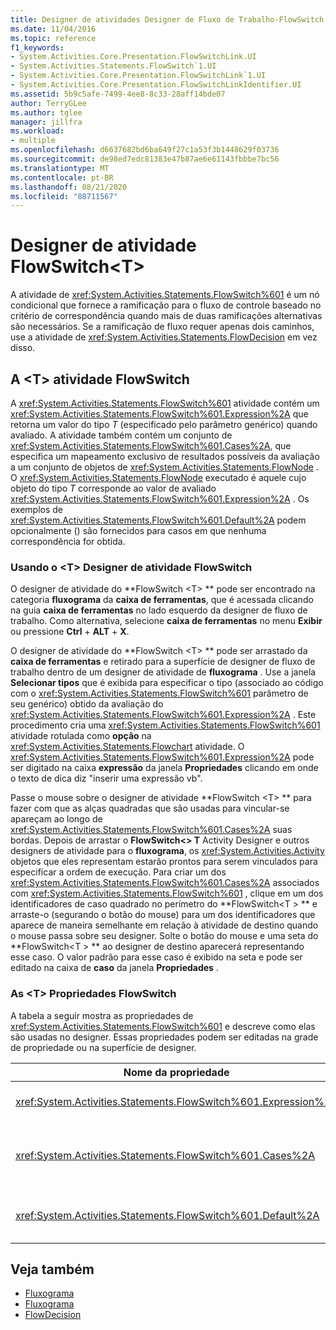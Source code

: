 ```yaml
---
title: Designer de atividades Designer de Fluxo de Trabalho-FlowSwitch &lt; T &gt;
ms.date: 11/04/2016
ms.topic: reference
f1_keywords:
- System.Activities.Core.Presentation.FlowSwitchLink.UI
- System.Activities.Statements.FlowSwitch`1.UI
- System.Activities.Core.Presentation.FlowSwitchLink`1.UI
- System.Activities.Core.Presentation.FlowSwitchLinkIdentifier.UI
ms.assetid: 5b9c5afe-7499-4ee8-8c33-28aff14bde07
author: TerryGLee
ms.author: tglee
manager: jillfra
ms.workload:
- multiple
ms.openlocfilehash: d6637682bd6ba649f27c1a53f3b1448629f03736
ms.sourcegitcommit: de98ed7edc81383e47b87ae6e61143fbbbe7bc56
ms.translationtype: MT
ms.contentlocale: pt-BR
ms.lasthandoff: 08/21/2020
ms.locfileid: "88711567"
---
```

# <a name="flowswitcht-activity-designer"></a>Designer de atividade FlowSwitch\<T>

A atividade de <xref:System.Activities.Statements.FlowSwitch%601> é um nó condicional que fornece a ramificação para o fluxo de controle baseado no critério de correspondência quando mais de duas ramificações alternativas são necessários. Se a ramificação de fluxo requer apenas dois caminhos, use a atividade de <xref:System.Activities.Statements.FlowDecision> em vez disso.

## <a name="the-flowswitcht-activity"></a>A \<T> atividade FlowSwitch

A <xref:System.Activities.Statements.FlowSwitch%601> atividade contém um <xref:System.Activities.Statements.FlowSwitch%601.Expression%2A> que retorna um valor do tipo *T* (especificado pelo parâmetro genérico) quando avaliado. A atividade também contém um conjunto de <xref:System.Activities.Statements.FlowSwitch%601.Cases%2A>, que especifica um mapeamento exclusivo de resultados possíveis da avaliação a um conjunto de objetos de <xref:System.Activities.Statements.FlowNode> . O <xref:System.Activities.Statements.FlowNode> executado é aquele cujo objeto do tipo *T* corresponde ao valor de avaliado <xref:System.Activities.Statements.FlowSwitch%601.Expression%2A> . Os exemplos de <xref:System.Activities.Statements.FlowSwitch%601.Default%2A> podem opcionalmente () são fornecidos para casos em que nenhuma correspondência for obtida.

### <a name="using-the-flowswitcht-activity-designer"></a>Usando o \<T> Designer de atividade FlowSwitch

O designer de atividade do **FlowSwitch \<T> ** pode ser encontrado na categoria **fluxograma** da **caixa de ferramentas**, que é acessada clicando na guia **caixa de ferramentas** no lado esquerdo da designer de fluxo de trabalho. Como alternativa, selecione **caixa de ferramentas** no menu **Exibir** ou pressione **Ctrl** + **ALT** + **X**.

O designer de atividade do **FlowSwitch \<T> ** pode ser arrastado da **caixa de ferramentas** e retirado para a superfície de designer de fluxo de trabalho dentro de um designer de atividade de **fluxograma** . Use a janela **Selecionar tipos** que é exibida para especificar o tipo (associado ao código com o <xref:System.Activities.Statements.FlowSwitch%601> parâmetro de seu genérico) obtido da avaliação do <xref:System.Activities.Statements.FlowSwitch%601.Expression%2A> . Este procedimento cria uma <xref:System.Activities.Statements.FlowSwitch%601> atividade rotulada como **opção** na <xref:System.Activities.Statements.Flowchart> atividade. O <xref:System.Activities.Statements.FlowSwitch%601.Expression%2A> pode ser digitado na caixa **expressão** da janela **Propriedades** clicando em onde o texto de dica diz "inserir uma expressão vb".

Passe o mouse sobre o designer de atividade **FlowSwitch \<T> ** para fazer com que as alças quadradas que são usadas para vincular-se apareçam ao longo de <xref:System.Activities.Statements.FlowSwitch%601.Cases%2A> suas bordas. Depois de arrastar o **FlowSwitch<\> T** Activity Designer e outros designers de atividade para o **fluxograma**, os <xref:System.Activities.Activity> objetos que eles representam estarão prontos para serem vinculados para especificar a ordem de execução. Para criar um dos <xref:System.Activities.Statements.FlowSwitch%601.Cases%2A> associados com <xref:System.Activities.Statements.FlowSwitch%601> , clique em um dos identificadores de caso quadrado no perímetro do **FlowSwitch<T \> ** e arraste-o (segurando o botão do mouse) para um dos identificadores que aparece de maneira semelhante em relação à atividade de destino quando o mouse passa sobre seu designer. Solte o botão do mouse e uma seta do **FlowSwitch<T \> ** ao designer de destino aparecerá representando esse caso. O valor padrão para esse caso é exibido na seta e pode ser editado na caixa de **caso** da janela **Propriedades** .

### <a name="the-flowswitcht-properties"></a>As \<T> Propriedades FlowSwitch

A tabela a seguir mostra as propriedades de <xref:System.Activities.Statements.FlowSwitch%601> e descreve como elas são usadas no designer. Essas propriedades podem ser editadas na grade de propriedade ou na superfície de designer.

|Nome da propriedade|Obrigatório|Uso|
|-|--------------|-|
|<xref:System.Activities.Statements.FlowSwitch%601.Expression%2A>|Verdadeiro|Especifica a expressão que é avaliada para determinar qual de <xref:System.Activities.Statements.FlowSwitch%601.Cases%2A> para alternar o caminho execução.|
|<xref:System.Activities.Statements.FlowSwitch%601.Cases%2A>|Falso|Especifica um mapeamento exclusivo de resultados possíveis obtidos de avaliar <xref:System.Activities.Statements.FlowSwitch%601.Expression%2A> a um conjunto de objetos de <xref:System.Activities.Statements.FlowNode> .|
|<xref:System.Activities.Statements.FlowSwitch%601.Default%2A>|Verdadeiro|Especificar o mapeamento quando a avaliação de <xref:System.Activities.Statements.FlowSwitch%601.Expression%2A> não coincide com um dos valores contidos no objeto de <xref:System.Activities.Statements.FlowSwitch%601.Cases%2A> .|

## <a name="see-also"></a>Veja também

- [Fluxograma](../workflow-designer/flowchart-activity-designers.md)
- [Fluxograma](../workflow-designer/flowchart-activity-designer.md)
- [FlowDecision](../workflow-designer/flowdecision-activity-designer.md)
